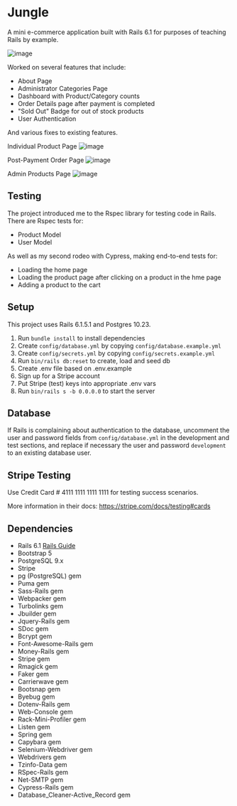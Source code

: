 # Jungle

A mini e-commerce application built with Rails 6.1 for purposes of teaching Rails by example.

![image](https://user-images.githubusercontent.com/118940458/225480009-fefc84fb-11fe-4449-94a2-3ff1fe4db005.png)


Worked on several features that include: 

- About Page
- Administrator Categories Page
- Dashboard with Product/Category counts
- Order Details page after payment is completed
- "Sold Out" Badge for out of stock products
- User Authentication

And various fixes to existing features.


Individual Product Page
![image](https://user-images.githubusercontent.com/118940458/225482363-49fa6e54-1267-48fb-96ca-31ac9b6d98dd.png)

Post-Payment Order Page
![image](https://user-images.githubusercontent.com/118940458/225482464-7e9147e3-cf37-4e6a-b37b-9221bbfaae0b.png)

Admin Products Page
![image](https://user-images.githubusercontent.com/118940458/225482519-82fff2bc-5d21-4882-bf46-35354f6999b3.png)



## Testing

The project introduced me to the Rspec library for testing code in Rails. 
There are Rspec tests for:

- Product Model
- User Model

As well as my second rodeo with Cypress, making end-to-end tests for:

- Loading the home page
- Loading the product page after clicking on a product in the hme page
- Adding a product to the cart

## Setup

This project uses Rails 6.1.5.1 and Postgres 10.23.

1. Run `bundle install` to install dependencies
2. Create `config/database.yml` by copying `config/database.example.yml`
3. Create `config/secrets.yml` by copying `config/secrets.example.yml`
4. Run `bin/rails db:reset` to create, load and seed db
5. Create .env file based on .env.example
6. Sign up for a Stripe account
7. Put Stripe (test) keys into appropriate .env vars
8. Run `bin/rails s -b 0.0.0.0` to start the server

## Database

If Rails is complaining about authentication to the database, uncomment the user and password fields from `config/database.yml` in the development and test sections, and replace if necessary the user and password `development` to an existing database user.

## Stripe Testing


Use Credit Card # 4111 1111 1111 1111 for testing success scenarios.

More information in their docs: <https://stripe.com/docs/testing#cards>

## Dependencies

- Rails 6.1 [Rails Guide](http://guides.rubyonrails.org/v6.1/)
- Bootstrap 5
- PostgreSQL 9.x
- Stripe
- pg (PostgreSQL) gem
- Puma gem
- Sass-Rails gem
- Webpacker gem
- Turbolinks gem
- Jbuilder gem
- Jquery-Rails gem
- SDoc gem
- Bcrypt gem
- Font-Awesome-Rails gem
- Money-Rails gem
- Stripe gem
- Rmagick gem
- Faker gem
- Carrierwave gem
- Bootsnap gem
- Byebug gem
- Dotenv-Rails gem
- Web-Console gem
- Rack-Mini-Profiler gem
- Listen gem
- Spring gem
- Capybara gem
- Selenium-Webdriver gem
- Webdrivers gem
- Tzinfo-Data gem
- RSpec-Rails gem
- Net-SMTP gem
- Cypress-Rails gem
- Database_Cleaner-Active_Record gem
